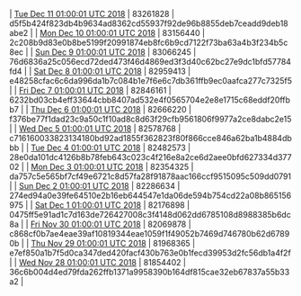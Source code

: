 | [Tue Dec 11 01:00:01 UTC 2018](https://transfer.sh/SWUce/trcninja-dbdump-20181211010001.tar.bz2) | 83261828 | d5f5b424f823db4b9634ad8362cd55937f92de96b8855deb7ceadd9deb18abe2 | 
| [Mon Dec 10 01:00:01 UTC 2018](https://transfer.sh/ZufCJ/trcninja-dbdump-20181210010001.tar.bz2) | 83156440 | 2c208b9d83e0b8be5199f20991874eb8fc6b9cd7122f73ba63a4b3f234b5c8ec | 
| [Sun Dec  9 01:00:01 UTC 2018](https://transfer.sh/2KMxV/trcninja-dbdump-20181209010001.tar.bz2) | 83066245 | 76d6836a25c056ecd72ded473f46d4869ed3f3d40c62bc27e9dc1bfd57784fd4 | 
| [Sat Dec  8 01:00:01 UTC 2018](https://transfer.sh/PxP9n/trcninja-dbdump-20181208010001.tar.bz2) | 82959413 | e48258cfac6c6da996da1b7c084b1e7f6e6c7db361ffb9ec0aafca277c7325f5 | 
| [Fri Dec  7 01:00:01 UTC 2018](https://transfer.sh/dBwBu/trcninja-dbdump-20181207010001.tar.bz2) | 82846161 | 6232bd03cb4eff33644cbb8407ad532e4f0565704e2e8e1715c68eddf20ffbb7 | 
| [Thu Dec  6 01:00:01 UTC 2018](https://transfer.sh/e3Abo/trcninja-dbdump-20181206010001.tar.bz2) | 82666220 | f376be77f1dad23c9a50c1f10ad8c8d63f29cfb9561806f9977a2ce8dabc2e15 | 
| [Wed Dec  5 01:00:01 UTC 2018](https://transfer.sh/UeAlZ/trcninja-dbdump-20181205010001.tar.bz2) | 82578768 | c716160033823134180bd92ad1855f362823f80f866cce846a62ba1b4884dbbb | 
| [Tue Dec  4 01:00:01 UTC 2018](https://transfer.sh/XMP05/trcninja-dbdump-20181204010001.tar.bz2) | 82482573 | 28e0da101dc4126b8b78feb643c023c4f216e8a2ce6d2aee0bfd627334d37702 | 
| [Mon Dec  3 01:00:01 UTC 2018](https://transfer.sh/W8byM/trcninja-dbdump-20181203010001.tar.bz2) | 82354325 | da757c5e565bf7cf49e6721c8d57fa28f91878aac166ccf9515095c509dd0791 | 
| [Sun Dec  2 01:00:01 UTC 2018](https://transfer.sh/vWyhB/trcninja-dbdump-20181202010001.tar.bz2) | 82286634 | 274ed94a0e39fe64510e2b16eb644547e1da06de594b754cd22a08b865156975 | 
| [Sat Dec  1 01:00:01 UTC 2018](https://transfer.sh/7fZmT/trcninja-dbdump-20181201010001.tar.bz2) | 82176898 | 0475ff5e91ad1c7d163de726427008c3f4148d062dd6785108d8988385b6dc8a | 
| [Fri Nov 30 01:00:01 UTC 2018](https://transfer.sh/G1NxO/trcninja-dbdump-20181130010001.tar.bz2) | 82069878 | c868cf0b7ae4eae39af10819344eae1059f1f49052b7469d746780b62d67890b | 
| [Thu Nov 29 01:00:01 UTC 2018](https://transfer.sh/152dyn/trcninja-dbdump-20181129010001.tar.bz2) | 81968365 | e7ef850a1b7f5d0ca347ded420facf430b763e0b1fecd39953d2fc56db1a4f2f | 
| [Wed Nov 28 01:00:01 UTC 2018](https://transfer.sh/NHKTZ/trcninja-dbdump-20181128010001.tar.bz2) | 81854402 | 36c6b004d4ed79fda262ffb1371a9958390b164df815cae32eb67837a55b33a2 | 
